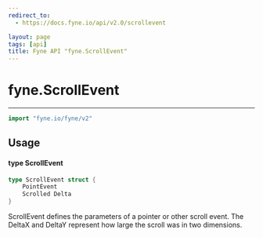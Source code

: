 ```yaml
---
redirect_to:
  - https://docs.fyne.io/api/v2.0/scrollevent

layout: page
tags: [api]
title: Fyne API "fyne.ScrollEvent"
---
```



# fyne.ScrollEvent
---
```go
import "fyne.io/fyne/v2"
```

## Usage

#### type ScrollEvent

```go
type ScrollEvent struct {
	PointEvent
	Scrolled Delta
}
```

ScrollEvent defines the parameters of a pointer or other scroll event. The DeltaX and DeltaY represent how large the scroll was in two dimensions.

